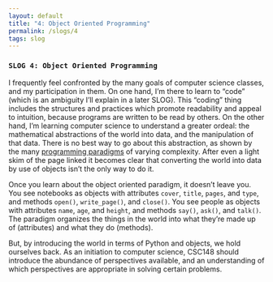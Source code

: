 ```yaml
---
layout: default
title: "4: Object Oriented Programming"
permalink: /slogs/4
tags: slog
---
```

### `SLOG 4: Object Oriented Programming`

I frequently feel confronted by the many goals of computer science classes, and my participation in them. On one hand, I’m there to learn to “code” (which is an ambiguity I’ll explain in a later SLOG). This “coding” thing includes the structures and practices which promote readability and appeal to intuition, because programs are written to be read by others. On the other hand, I’m learning computer science to understand a greater ordeal: the mathematical abstractions of the world into data, and the manipulation of that data. There is no best way to go about this abstraction, as shown by the many [programming paradigms](http://en.wikipedia.org/wiki/Programming_paradigm) of varying complexity. After even a light skim of the page linked it becomes clear that converting the world into data by use of objects isn’t the only way to do it.

Once you learn about the object oriented paradigm, it doesn’t leave you. You see notebooks as objects with attributes `cover`, `title`, `pages`, and `type`, and methods `open()`, `write_page()`, and `close()`. You see people as objects with attributes `name`, `age`, and `height`, and methods `say()`, `ask()`, and `talk()`. The paradigm organizes the things in the world into what they’re made up of (attributes) and what they do (methods).

But, by introducing the world in terms of Python and objects, we hold ourselves back. As an initiation to computer science, CSC148 should introduce the abundance of perspectives available, and an understanding of which perspectives are appropriate in solving certain problems.

